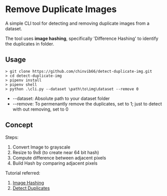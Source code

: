 # Remove Duplicate Images

A simple CLI tool for detecting and removing duplicate images from a dataset.

The tool uses **image hashing**, specifically 'Difference Hashing' to identify the duplicates in folder.

## Usage

```
> git clone https://github.com/chinvib66/detect-duplicate-img.git
> cd detect-duplicate-img
> pipenv install
> pipenv shell
> python .\cli.py --dataset \path\to\img\dataset --remove 0
```

- --dataset: Absolute path to your dataset folder
- --remove: To permenantly remove the duplicates, set to 1; just to detect with out removing, set to 0

## Concept

Steps:

1. Convert Image to grayscale
2. Resize to 9x8 (to create near 64 bit hash)
3. Compute difference between adjacent pixels
4. Build Hash by comparing adjacent pixels

Tutorial referred:

1. [Image Hashing](https://www.pyimagesearch.com/2017/11/27/image-hashing-opencv-python/)
2. [Detect Duplicates](https://www.pyimagesearch.com/2020/04/20/detect-and-remove-duplicate-images-from-a-dataset-for-deep-learning/?__s=jf8lcs6zi9dzc7dq1mbe)
